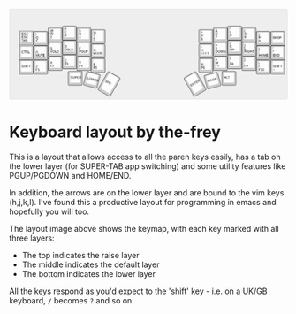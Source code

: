 ![the-frey-layout](https://raw.githubusercontent.com/the-frey/the-frey.github.com/master/assets/images/keyboard-layout.jpg)

# Keyboard layout by the-frey

This is a layout that allows access to all the paren keys easily, has a tab on the lower layer (for SUPER-TAB app switching) and some utility features like PGUP/PGDOWN and HOME/END.

In addition, the arrows are on the lower layer and are bound to the vim keys (h,j,k,l). I've found this a productive layout for programming in emacs and hopefully you will too. 

The layout image above shows the keymap, with each key marked with all three layers:

- The top indicates the raise layer
- The middle indicates the default layer
- The bottom indicates the lower layer

All the keys respond as you'd expect to the 'shift' key - i.e. on a UK/GB keyboard, `/` becomes `?` and so on.

